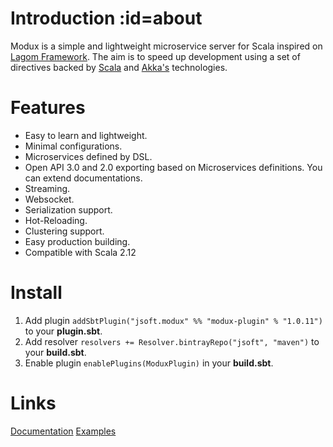 # Introduction :id=about

Modux is a simple and lightweight microservice server for Scala inspired on 
[Lagom Framework](https://www.lagomframework.com/). The aim is to speed up development using a set of directives backed by [Scala](https://www.scala-lang.org/) and [Akka's](https://akka.io/) technologies.

# Features 


* Easy to learn and lightweight.
* Minimal configurations.
* Microservices defined by DSL.
* Open API 3.0 and 2.0 exporting based on Microservices definitions. You can extend documentations.
* Streaming.
* Websocket.
* Serialization support.
* Hot-Reloading.
* Clustering support.
* Easy production building.
* Compatible with Scala 2.12

# Install

1. Add plugin `addSbtPlugin("jsoft.modux" %% "modux-plugin" % "1.0.11")` to your **plugin.sbt**.
2. Add resolver `resolvers += Resolver.bintrayRepo("jsoft", "maven")` to your **build.sbt**.
3. Enable plugin `enablePlugins(ModuxPlugin)` in your **build.sbt**.

# Links

[Documentation](https://modux4s.github.io/modux)
[Examples](https://github.com/modux4s/modux-example)

